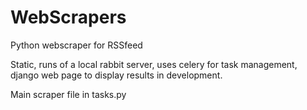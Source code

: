 # WebScrapers
 
Python webscraper for RSSfeed

Static, runs of a local rabbit server, uses celery for task management,
django web page to display results in development.

Main scraper file in tasks.py
